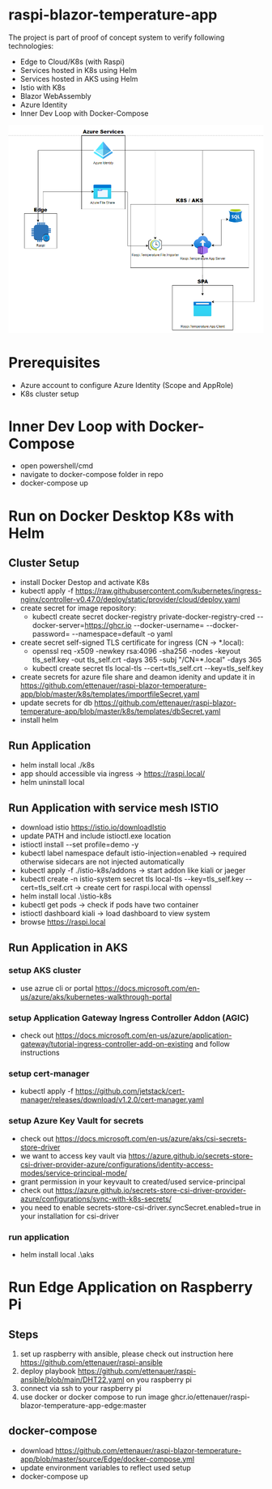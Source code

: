 # raspi-blazor-temperature-app
The project is part of proof of concept system to verify following technologies:
* Edge to Cloud/K8s (with Raspi)
* Services hosted in K8s using Helm
* Services hosted in AKS using Helm
* Istio with K8s
* Blazor WebAssembly
* Azure Identity 
* Inner Dev Loop with Docker-Compose

![System Design](https://github.com/ettenauer/raspi-blazor-temperature-app/blob/master/images/SystemDesign.PNG)

# Prerequisites
* Azure account to configure Azure Identity (Scope and AppRole)
* K8s cluster setup

# Inner Dev Loop with Docker-Compose
* open powershell/cmd
* navigate to docker-compose folder in repo
* docker-compose up

# Run on Docker Desktop K8s with Helm
## Cluster Setup
* install Docker Destop and activate K8s
* kubectl apply -f https://raw.githubusercontent.com/kubernetes/ingress-nginx/controller-v0.47.0/deploy/static/provider/cloud/deploy.yaml
* create secret for image repository:
	* kubectl create secret docker-registry private-docker-registry-cred --docker-server=https://ghcr.io --docker-username=<USERNAME> --docker-password=<PASSWORD> --namespace=default -o yaml
* create secret self-signed TLS certificate for ingress (CN -> *.local):
	* openssl req -x509 -newkey rsa:4096 -sha256 -nodes -keyout tls_self.key -out tls_self.crt -days 365 -subj "/CN=*.local" -days 365
	* kubectl create secret tls local-tls --cert=tls_self.crt --key=tls_self.key
* create secrets for azure file share and deamon idenity and update it in https://github.com/ettenauer/raspi-blazor-temperature-app/blob/master/k8s/templates/importfileSecret.yaml
* update secrets for db https://github.com/ettenauer/raspi-blazor-temperature-app/blob/master/k8s/templates/dbSecret.yaml
* install helm

## Run Application
* helm install local ./k8s 
* app should accessible via ingress -> https://raspi.local/
* helm uninstall local

## Run Application with service mesh ISTIO
* download istio https://istio.io/downloadIstio
* update PATH and include istioctl.exe location
* istioctl install --set profile=demo -y
* kubectl label namespace default istio-injection=enabled -> required otherwise sidecars are not injected automatically 
* kubectl apply -f ./istio-k8s/addons -> start addon like kiali or jaeger
* kubectl create -n istio-system secret tls local-tls --key=tls_self.key --cert=tls_self.crt -> create cert for raspi.local with openssl
* helm install local .\istio-k8s
* kubectl get pods -> check if pods have two container 
* istioctl dashboard kiali -> load dashboard to view system
* browse https://raspi.local

## Run Application in AKS

### setup AKS cluster
* use azrue cli or portal https://docs.microsoft.com/en-us/azure/aks/kubernetes-walkthrough-portal

### setup Application Gateway Ingress Controller Addon (AGIC)
* check out https://docs.microsoft.com/en-us/azure/application-gateway/tutorial-ingress-controller-add-on-existing and follow instructions

### setup cert-manager
* kubectl apply -f https://github.com/jetstack/cert-manager/releases/download/v1.2.0/cert-manager.yaml

### setup Azure Key Vault for secrets
* check out https://docs.microsoft.com/en-us/azure/aks/csi-secrets-store-driver
* we want to access key vault via https://azure.github.io/secrets-store-csi-driver-provider-azure/configurations/identity-access-modes/service-principal-mode/
* grant permission in your keyvault to created/used service-principal
* check out https://azure.github.io/secrets-store-csi-driver-provider-azure/configurations/sync-with-k8s-secrets/
* you need to enable secrets-store-csi-driver.syncSecret.enabled=true in your installation for csi-driver

### run application
* helm install local .\aks

# Run Edge Application on Raspberry Pi

## Steps
1. set up raspberry with ansible, please check out instruction here https://github.com/ettenauer/raspi-ansible
2. deploy playbook https://github.com/ettenauer/raspi-ansible/blob/main/DHT22.yaml on you raspberry pi
3. connect via ssh to your raspberry pi
4. use docker or docker compose to run image ghcr.io/ettenauer/raspi-blazor-temperature-app-edge:master

## docker-compose
* download https://github.com/ettenauer/raspi-blazor-temperature-app/blob/master/source/Edge/docker-compose.yml
* update environment variables to reflect used setup 
* docker-compose up 
